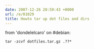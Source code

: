 ```yaml
---
date: 2007-12-26 20:59:43 +0000
url: /e/01029
title: Howto tar up dot files and dirs
---
```



from 'dondelelcaro' on #debian:

    tar -zcvf dotfiles.tar.gz .??*
